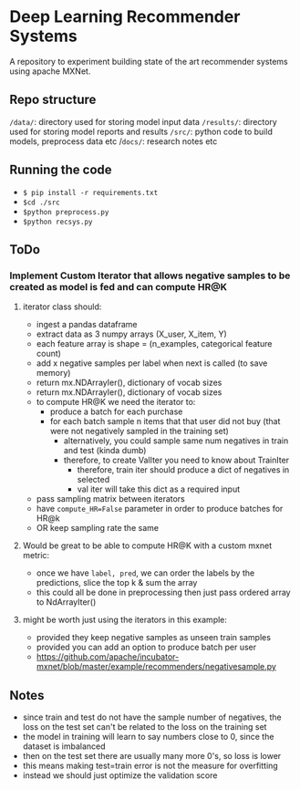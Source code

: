 # Deep Learning Recommender Systems

A repository to experiment building state of the art recommender systems using apache MXNet.

## Repo structure

`/data/`: directory used for storing model input data
`/results/`: directory used for storing model reports and results
`/src/`: python code to build models, preprocess data etc
/`docs/`: research notes etc

## Running the code

- `$ pip install -r requirements.txt`
- `$cd ./src `
- `$python preprocess.py`
- `$python recsys.py`

## ToDo

### Implement Custom  Iterator that allows negative samples to be created as model is fed and can compute HR@K

1. iterator class should:
    + ingest a pandas dataframe
    + extract data as 3 numpy arrays (X_user, X_item, Y)
    + each feature array is shape = (n_examples, categorical feature count)
    + add x negative samples per label when next is called (to save memory)
    + return mx.NDArrayIer(), dictionary of vocab sizes
    + return mx.NDArrayIer(), dictionary of vocab sizes
    + to compute  HR@K we need the iterator to:
        + produce a batch for each purchase
        + for each batch sample n items that that user did not buy (that were not negatively sampled in the training set)
            + alternatively, you could sample same num negatives in train and test (kinda dumb)
            + therefore, to create ValIter you need to know about TrainIter
                + therefore, train iter should produce a dict of negatives in selected
                + val iter will take this dict as a required input
    + pass sampling matrix between iterators
    + have `compute_HR=False` parameter in order to produce batches for HR@k
    + OR keep sampling rate the same
    
2. Would be great to be able to compute HR@K with a custom mxnet metric:

    + once we have `label, pred`, we can order the labels by the predictions, slice the top k & sum the array
    + this could all be done in preprocessing then just pass ordered array to NdArrayIter()

3. might be worth just using the iterators in this example:
    + provided they keep negative samples as unseen train samples
    + provided you can add an option to produce batch per user
    + https://github.com/apache/incubator-mxnet/blob/master/example/recommenders/negativesample.py

## Notes

- since train and test do not have the sample number of negatives, the loss on the test set can't be related to the loss on the training set
- the model in training will learn to say numbers close to 0, since the dataset is imbalanced
- then on the test set there are usually many more 0's, so loss is lower
- this means making test=train error is not the measure for overfitting
- instead we should just optimize the validation score